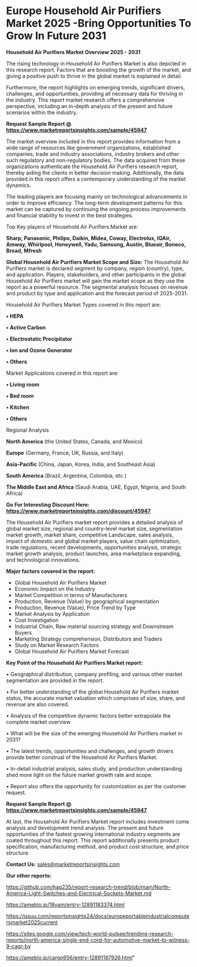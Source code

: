 # Europe Household Air Purifiers Market 2025 -Bring Opportunities To Grow In Future 2031

<Strong> Household Air Purifiers Market Overview 2025 - 2031</strong>

The rising technology in Household Air Purifiers Market is also depicted in this research report. Factors that are boosting the growth of the market, and giving a positive push to thrive in the global market is explained in detail.

Furthermore, the report highlights on emerging trends, significant drivers, challenges, and opportunities, providing all necessary data for thriving in the industry. This report market research offers a comprehensive perspective, including an in-depth analysis of the present and future scenarios within the industry.

<strong>Request Sample Report @ <a href=https://www.marketreportsinsights.com/sample/45947>https://www.marketreportsinsights.com/sample/45947</a></strong>

The market overview included in this report provides information from a wide range of resources like government organizations, established companies, trade and industry associations, industry brokers and other such regulatory and non-regulatory bodies. The data acquired from these organizations authenticate the Household Air Purifiers research report, thereby aiding the clients in better decision making. Additionally, the data provided in this report offers a contemporary understanding of the market dynamics.

The leading players are focusing mainly on technological advancements in order to improve efficiency. The long-term development patterns for this market can be captured by continuing the ongoing process improvements and financial stability to invest in the best strategies.

Top Key players of Household Air Purifiers Market are:

<strong>Sharp, Panasonic, Philips, Daikin, Midea, Coway, Electrolux, IQAir, Amway, Whirlpool, Honeywell, Yadu, Samsung, Austin, Blueair, Boneco, Broad, Mfresh</strong>

<strong><b>Global Household Air Purifiers Market Scope and Size:</b></strong>
The Household Air Purifiers market is declared segment by company, region (country), type, and application. Players, stakeholders, and other participants in the global Household Air Purifiers market will gain the market scope as they use the report as a powerful resource. The segmental analysis focuses on revenue and product by type and application and the forecast period of 2025-2031.

Household Air Purifiers Market Types covered in this report are:

<strong>•  HEPA

•  Active Carbon

•  Electrostatic Precipitator

•  Ion and Ozone Generator

•  Others</strong>

Market Applications covered in this report are:

<strong>•  Living room

•  Bed room

•  Kitchen

•  Others</strong> 

Regional Analysis

<strong>North America</strong> (the United States, Canada, and Mexico)

<strong>Europe</strong> (Germany, France, UK, Russia, and Italy)

<strong>Asia-Pacific</strong> (China, Japan, Korea, India, and Southeast Asia)

<strong>South America</strong> (Brazil, Argentina, Colombia, etc.)

<strong>The Middle East and Africa</strong> (Saudi Arabia, UAE, Egypt, Nigeria, and South Africa)

<strong>Go For Interesting Discount Here: <a href=https://www.marketreportsinsights.com/discount/45947>https://www.marketreportsinsights.com/discount/45947</a></strong>

The Household Air Purifiers market report provides a detailed analysis of global market size, regional and country-level market size, segmentation market growth, market share, competitive Landscape, sales analysis, impact of domestic and global market players, value chain optimization, trade regulations, recent developments, opportunities analysis, strategic market growth analysis, product launches, area marketplace expanding, and technological innovations.

<strong><b>Major factors covered in the report:</b></strong>
<ul>
  <li>Global Household Air Purifiers Market </li>
  <li>Economic Impact on the Industry</li>
  <li>Market Competition in terms of Manufacturers</li>
  <li>Production, Revenue (Value) by geographical segmentation</li>
  <li>Production, Revenue (Value), Price Trend by Type</li>
  <li>Market Analysis by Application</li>
  <li>Cost Investigation</li>
  <li>Industrial Chain, Raw material sourcing strategy and Downstream Buyers</li>
  <li>Marketing Strategy comprehension, Distributors and Traders</li>
  <li>Study on Market Research Factors</li>
  <li>Global Household Air Purifiers Market Forecast</li>
</ul>

<strong><b>Key Point of the Household Air Purifiers Market report:</b></strong>

• Geographical distribution, company profiling, and various other market segmentation are provided in the report.

• For better understanding of the global Household Air Purifiers market status, the accurate market valuation which comprises of size, share, and revenue are also covered.

• Analysis of the competitive dynamic factors better extrapolate the complete market overview

• What will be the size of the emerging Household Air Purifiers market in 2031?

• The latest trends, opportunities and challenges, and growth drivers provide better construal of the Household Air Purifiers Market.

• In-detail industrial analysis, sales study, and production understanding shed more light on the future market growth rate and scope.

• Report also offers the opportunity for customization as per the customer request.

<strong>Request Sample Report @ <a href=https://www.marketreportsinsights.com/sample/45947>https://www.marketreportsinsights.com/sample/45947</a></strong>

At last, the Household Air Purifiers Market report includes investment come analysis and development trend analysis. The present and future opportunities of the fastest growing international industry segments are coated throughout this report. This report additionally presents product specification, manufacturing method, and product cost structure, and price structure.

<strong>Contact Us:</strong>
sales@marketreportsinsights.com

<strong>Our other reports:</strong>

<a href=https://github.com/haq235/report-research-trend/blob/main/North-America-Light-Switches-and-Electrical-Sockets-Market.md>https://github.com/haq235/report-research-trend/blob/main/North-America-Light-Switches-and-Electrical-Sockets-Market.md</a>

<a href=https://ameblo.jp/18yam/entry-12891183374.html>https://ameblo.jp/18yam/entry-12891183374.html</a>

<a href=https://issuu.com/reportsinsights24/docs/europeportableindustrialcomputersmarket2025current>https://issuu.com/reportsinsights24/docs/europeportableindustrialcomputersmarket2025current</a>

<a href=https://sites.google.com/view/tech-world-pulsee/trending-research-reports/north-america-single-end-cord-for-automotive-market-to-witness-9-cagr-by>https://sites.google.com/view/tech-world-pulsee/trending-research-reports/north-america-single-end-cord-for-automotive-market-to-witness-9-cagr-by</a>

<a href=https://ameblo.jp/cargo656/entry-12891187926.html>https://ameblo.jp/cargo656/entry-12891187926.html</a>"

